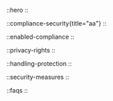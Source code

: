 ::hero
::

::compliance-security{title="aa"}
::

::enabled-compliance
::

::privacy-rights
::

::handling-protection
::

::security-measures
::

::faqs
::